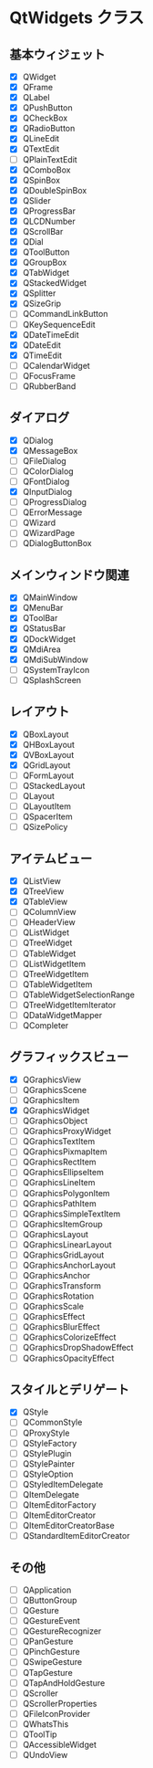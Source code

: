 # QtWidgets クラス

## 基本ウィジェット
- [x] QWidget
- [x] QFrame
- [x] QLabel
- [x] QPushButton
- [x] QCheckBox
- [x] QRadioButton
- [x] QLineEdit
- [x] QTextEdit
- [ ] QPlainTextEdit
- [x] QComboBox
- [x] QSpinBox
- [x] QDoubleSpinBox
- [x] QSlider
- [x] QProgressBar
- [x] QLCDNumber
- [x] QScrollBar
- [x] QDial
- [x] QToolButton
- [x] QGroupBox
- [x] QTabWidget
- [x] QStackedWidget
- [x] QSplitter
- [x] QSizeGrip
- [ ] QCommandLinkButton
- [ ] QKeySequenceEdit
- [x] QDateTimeEdit
- [x] QDateEdit
- [x] QTimeEdit
- [ ] QCalendarWidget
- [ ] QFocusFrame
- [ ] QRubberBand

## ダイアログ
- [x] QDialog
- [x] QMessageBox
- [ ] QFileDialog
- [ ] QColorDialog
- [ ] QFontDialog
- [x] QInputDialog
- [ ] QProgressDialog
- [ ] QErrorMessage
- [ ] QWizard
- [ ] QWizardPage
- [ ] QDialogButtonBox

## メインウィンドウ関連
- [x] QMainWindow
- [x] QMenuBar
- [x] QToolBar
- [x] QStatusBar
- [x] QDockWidget
- [x] QMdiArea
- [x] QMdiSubWindow
- [ ] QSystemTrayIcon
- [ ] QSplashScreen

## レイアウト
- [x] QBoxLayout
- [x] QHBoxLayout
- [x] QVBoxLayout
- [x] QGridLayout
- [ ] QFormLayout
- [ ] QStackedLayout
- [ ] QLayout
- [ ] QLayoutItem
- [ ] QSpacerItem
- [ ] QSizePolicy

## アイテムビュー
- [x] QListView
- [x] QTreeView
- [x] QTableView
- [ ] QColumnView
- [ ] QHeaderView
- [ ] QListWidget
- [ ] QTreeWidget
- [ ] QTableWidget
- [ ] QListWidgetItem
- [ ] QTreeWidgetItem
- [ ] QTableWidgetItem
- [ ] QTableWidgetSelectionRange
- [ ] QTreeWidgetItemIterator
- [ ] QDataWidgetMapper
- [ ] QCompleter

## グラフィックスビュー
- [x] QGraphicsView
- [ ] QGraphicsScene
- [ ] QGraphicsItem
- [x] QGraphicsWidget
- [ ] QGraphicsObject
- [ ] QGraphicsProxyWidget
- [ ] QGraphicsTextItem
- [ ] QGraphicsPixmapItem
- [ ] QGraphicsRectItem
- [ ] QGraphicsEllipseItem
- [ ] QGraphicsLineItem
- [ ] QGraphicsPolygonItem
- [ ] QGraphicsPathItem
- [ ] QGraphicsSimpleTextItem
- [ ] QGraphicsItemGroup
- [ ] QGraphicsLayout
- [ ] QGraphicsLinearLayout
- [ ] QGraphicsGridLayout
- [ ] QGraphicsAnchorLayout
- [ ] QGraphicsAnchor
- [ ] QGraphicsTransform
- [ ] QGraphicsRotation
- [ ] QGraphicsScale
- [ ] QGraphicsEffect
- [ ] QGraphicsBlurEffect
- [ ] QGraphicsColorizeEffect
- [ ] QGraphicsDropShadowEffect
- [ ] QGraphicsOpacityEffect

## スタイルとデリゲート
- [x] QStyle
- [ ] QCommonStyle
- [ ] QProxyStyle
- [ ] QStyleFactory
- [ ] QStylePlugin
- [ ] QStylePainter
- [ ] QStyleOption
- [ ] QStyledItemDelegate
- [ ] QItemDelegate
- [ ] QItemEditorFactory
- [ ] QItemEditorCreator
- [ ] QItemEditorCreatorBase
- [ ] QStandardItemEditorCreator

## その他
- [ ] QApplication
- [ ] QButtonGroup
- [ ] QGesture
- [ ] QGestureEvent
- [ ] QGestureRecognizer
- [ ] QPanGesture
- [ ] QPinchGesture
- [ ] QSwipeGesture
- [ ] QTapGesture
- [ ] QTapAndHoldGesture
- [ ] QScroller
- [ ] QScrollerProperties
- [ ] QFileIconProvider
- [ ] QWhatsThis
- [ ] QToolTip
- [ ] QAccessibleWidget
- [ ] QUndoView
